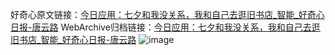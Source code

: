 好奇心原文链接：[今日应用：七夕和我没关系，我和自己去逛旧书店_智能_好奇心日报-唐云路](https://www.qdaily.com/articles/1697.html)
WebArchive归档链接：[今日应用：七夕和我没关系，我和自己去逛旧书店_智能_好奇心日报-唐云路](http://web.archive.org/web/20160809085612/http://www.qdaily.com/articles/1697.html)
![image](http://ww3.sinaimg.cn/large/007d5XDply1g3v4k1hs12j30u033ve81)